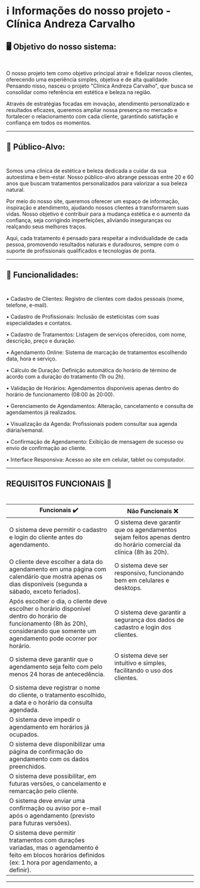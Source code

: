 <h1> ℹ️ Informações do nosso projeto - Clínica Andreza Carvalho <br> </h1>

<h2> 🖥️ Objetivo do nosso sistema:  <br> <br> </h2> 
<p> O nosso projeto tem como objetivo principal atrair e fidelizar novos clientes, oferecendo uma experiência simples, objetiva e de alta qualidade. Pensando nisso, nasceu o projeto "Clínica Andreza Carvalho", que busca se consolidar como referência em estética e beleza na região.

Através de estratégias focadas em inovação, atendimento personalizado e resultados eficazes, queremos ampliar nossa presença no mercado e fortalecer o relacionamento com cada cliente, garantindo satisfação e confiança em todos os momentos.  </p>

---

<h2> 🚻 Público-Alvo:  <br> <br> </h2>
<p> Somos uma clínica de estética e beleza dedicada a cuidar da sua autoestima e bem-estar. Nosso público-alvo abrange pessoas entre 20 e 60 anos que buscam tratamentos personalizados para valorizar a sua beleza natural.

Por meio do nosso site, queremos oferecer um espaço de informação, inspiração e atendimento, ajudando nossos clientes a transformarem suas vidas. Nosso objetivo é contribuir para a mudança estética e o aumento da confiança, seja corrigindo imperfeições, aliviando inseguranças ou realçando seus melhores traços.

Aqui, cada tratamento é pensado para respeitar a individualidade de cada pessoa, promovendo resultados naturais e duradouros, sempre com o suporte de profissionais qualificados e tecnologias de ponta.  </p>

---

<h2> 🏥 Funcionalidades:  <br> <br> </h2>

• Cadastro de Clientes: Registro de clientes com dados pessoais (nome, telefone, e-mail).

• Cadastro de Profissionais: Inclusão de esteticistas com suas especialidades e contatos.

• Cadastro de Tratamentos: Listagem de serviços oferecidos, com nome, descrição, preço e duração.

• Agendamento Online: Sistema de marcação de tratamentos escolhendo data, hora e serviço.

• Cálculo de Duração: Definição automática do horário de término de acordo com a duração do tratamento (1h ou 2h).

• Validação de Horários: Agendamentos disponíveis apenas dentro do horário de funcionamento (08:00 às 20:00).

• Gerenciamento de Agendamentos: Alteração, cancelamento e consulta de agendamentos já realizados.

• Visualização da Agenda: Profissionais podem consultar sua agenda diária/semanal.

• Confirmação de Agendamento: Exibição de mensagem de sucesso ou envio de confirmação ao cliente.

• Interface Responsiva: Acesso ao site em celular, tablet ou computador.

---

## REQUISITOS FUNCIONAIS 🚀  <br><br>

| Funcionais ✔️  | Não Funcionais ❌ |
| ------------- | ----------------- |
| O sistema deve permitir o cadastro e login do cliente antes do agendamento. | O sistema deve garantir que os agendamentos sejam feitos apenas dentro do horário comercial da clínica (8h às 20h). |
| O cliente deve escolher a data do agendamento em uma página com calendário que mostra apenas os dias disponíveis (segunda a sábado, exceto feriados). | O sistema deve ser responsivo, funcionando bem em celulares e desktops. |
| Após escolher o dia, o cliente deve escolher o horário disponível dentro do horário de funcionamento (8h às 20h), considerando que somente um agendamento pode ocorrer por horário. | O sistema deve garantir a segurança dos dados de cadastro e login dos clientes. |
| O sistema deve garantir que o agendamento seja feito com pelo menos 24 horas de antecedência. | O sistema deve ser intuitivo e simples, facilitando o uso dos clientes. |
| O sistema deve registrar o nome do cliente, o tratamento escolhido, a data e o horário da consulta agendada. |  |
| O sistema deve impedir o agendamento em horários já ocupados. |  |
| O sistema deve disponibilizar uma página de confirmação do agendamento com os dados preenchidos. |  |
| O sistema deve possibilitar, em futuras versões, o cancelamento e remarcação pelo cliente. |  |
| O sistema deve enviar uma confirmação ou aviso por e-mail após o agendamento (previsto para futuras versões). |  |
| O sistema deve permitir tratamentos com durações variadas, mas o agendamento é feito em blocos horários definidos (ex: 1 hora por agendamento, a definir). |  |


---
